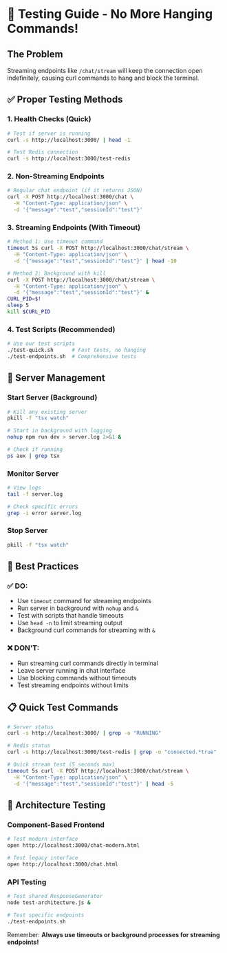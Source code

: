 # 🧪 Testing Guide - No More Hanging Commands!

## The Problem
Streaming endpoints like `/chat/stream` will keep the connection open indefinitely, causing curl commands to hang and block the terminal.

## ✅ Proper Testing Methods

### 1. **Health Checks (Quick)**
```bash
# Test if server is running
curl -s http://localhost:3000/ | head -1

# Test Redis connection
curl -s http://localhost:3000/test-redis
```

### 2. **Non-Streaming Endpoints**
```bash
# Regular chat endpoint (if it returns JSON)
curl -X POST http://localhost:3000/chat \
  -H "Content-Type: application/json" \
  -d '{"message":"test","sessionId":"test"}'
```

### 3. **Streaming Endpoints (With Timeout)**
```bash
# Method 1: Use timeout command
timeout 5s curl -X POST http://localhost:3000/chat/stream \
  -H "Content-Type: application/json" \
  -d '{"message":"test","sessionId":"test"}' | head -10

# Method 2: Background with kill
curl -X POST http://localhost:3000/chat/stream \
  -H "Content-Type: application/json" \
  -d '{"message":"test","sessionId":"test"}' &
CURL_PID=$!
sleep 5
kill $CURL_PID
```

### 4. **Test Scripts (Recommended)**
```bash
# Use our test scripts
./test-quick.sh      # Fast tests, no hanging
./test-endpoints.sh  # Comprehensive tests
```

## 🚀 Server Management

### Start Server (Background)
```bash
# Kill any existing server
pkill -f "tsx watch"

# Start in background with logging
nohup npm run dev > server.log 2>&1 &

# Check if running
ps aux | grep tsx
```

### Monitor Server
```bash
# View logs
tail -f server.log

# Check specific errors
grep -i error server.log
```

### Stop Server
```bash
pkill -f "tsx watch"
```

## 🎯 Best Practices

### ✅ DO:
- Use `timeout` command for streaming endpoints
- Run server in background with `nohup` and `&`
- Test with scripts that handle timeouts
- Use `head -n` to limit streaming output
- Background curl commands for streaming with `&`

### ❌ DON'T:
- Run streaming curl commands directly in terminal
- Leave server running in chat interface
- Use blocking commands without timeouts
- Test streaming endpoints without limits

## 📋 Quick Test Commands

```bash
# Server status
curl -s http://localhost:3000/ | grep -o "RUNNING"

# Redis status  
curl -s http://localhost:3000/test-redis | grep -o "connected.*true"

# Quick stream test (5 seconds max)
timeout 5s curl -X POST http://localhost:3000/chat/stream \
  -H "Content-Type: application/json" \
  -d '{"message":"test","sessionId":"test"}' | head -5
```

## 🔧 Architecture Testing

### Component-Based Frontend
```bash
# Test modern interface
open http://localhost:3000/chat-modern.html

# Test legacy interface
open http://localhost:3000/chat.html
```

### API Testing
```bash
# Test shared ResponseGenerator
node test-architecture.js &

# Test specific endpoints
./test-endpoints.sh
```

Remember: **Always use timeouts or background processes for streaming endpoints!** 